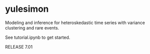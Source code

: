 # yulesimon
Modeling and inference for heteroskedastic time series with variance clustering and rare events.

See tutorial.ipynb to get started.

RELEASE 7.01
